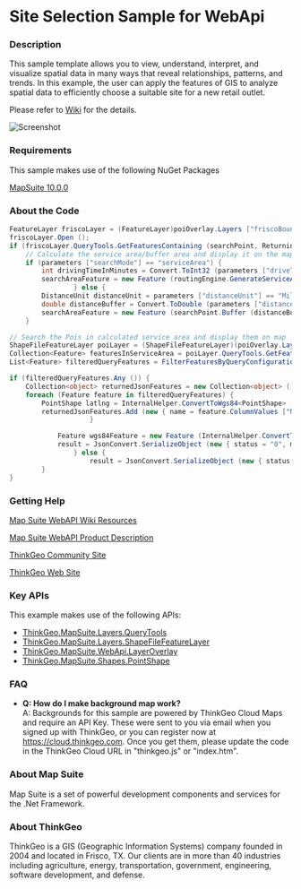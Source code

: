 # Site Selection Sample for WebApi

### Description

This sample template allows you to view, understand, interpret, and visualize spatial data in many ways that reveal relationships, patterns, and trends. In this example, the user can apply the features of GIS to analyze spatial data to efficiently choose a suitable site for a new retail outlet.

Please refer to [Wiki](http://wiki.thinkgeo.com/wiki/map_suite_web_for_webapi) for the details.

![Screenshot](https://github.com/ThinkGeo/SiteSelectionSample-ForWebApi/blob/master/ScreenShot.png)

### Requirements
This sample makes use of the following NuGet Packages

[MapSuite 10.0.0](https://www.nuget.org/packages?q=ThinkGeo)

### About the Code
```csharp
FeatureLayer friscoLayer = (FeatureLayer)poiOverlay.Layers ["friscoBoundary"];
friscoLayer.Open ();
if (friscoLayer.QueryTools.GetFeaturesContaining (searchPoint, ReturningColumnsType.NoColumns).Any ()) {
	// Calculate the service area/buffer area and display it on the map
	if (parameters ["searchMode"] == "serviceArea") {
		int drivingTimeInMinutes = Convert.ToInt32 (parameters ["driveTime"], CultureInfo.InvariantCulture);
		searchAreaFeature = new Feature (routingEngine.GenerateServiceArea (searchPoint, new TimeSpan (0, drivingTimeInMinutes, 0), 100, GeographyUnit.Meter));
				} else {
		DistanceUnit distanceUnit = parameters ["distanceUnit"] == "Mile" ? DistanceUnit.Mile : DistanceUnit.Kilometer;
		double distanceBuffer = Convert.ToDouble (parameters ["distanceBuffer"], CultureInfo.InvariantCulture);
		searchAreaFeature = new Feature (searchPoint.Buffer (distanceBuffer, 40, GeographyUnit.Meter, distanceUnit));
	}

// Search the Pois in calculated service area and display them on map
ShapeFileFeatureLayer poiLayer = (ShapeFileFeatureLayer)(poiOverlay.Layers [parameters ["category"]]);
Collection<Feature> featuresInServiceArea = poiLayer.QueryTools.GetFeaturesWithin (searchAreaFeature.GetShape (), ReturningColumnsType.AllColumns);
List<Feature> filteredQueryFeatures = FilterFeaturesByQueryConfiguration (featuresInServiceArea, parameters ["category"], parameters ["subCategory"].Replace (">~", ">="));

if (filteredQueryFeatures.Any ()) {
	Collection<object> returnedJsonFeatures = new Collection<object> ();
	foreach (Feature feature in filteredQueryFeatures) {
		PointShape latlng = InternalHelper.ConvertToWgs84<PointShape> (feature.GetShape ());
		returnedJsonFeatures.Add (new { name = feature.ColumnValues ["NAME"], point = string.Format ("{0},{1}", latlng.Y, latlng.X) });
					}

			Feature wgs84Feature = new Feature (InternalHelper.ConvertToWgs84<BaseShape> (searchAreaFeature.GetShape ()));
			result = JsonConvert.SerializeObject (new { status = "0", message = "has features", area = wgs84Feature.GetGeoJson (), features = returnedJsonFeatures });
				} else {
					result = JsonConvert.SerializeObject (new { status = "1", message = "without features" });
		}
}
```
### Getting Help

[Map Suite WebAPI Wiki Resources](http://wiki.thinkgeo.com/wiki/map_suite_web_for_webapi)

[Map Suite WebAPI Product Description](https://thinkgeo.com/ui-controls#web-platforms)

[ThinkGeo Community Site](http://community.thinkgeo.com/)

[ThinkGeo Web Site](http://www.thinkgeo.com)

### Key APIs
This example makes use of the following APIs:

- [ThinkGeo.MapSuite.Layers.QueryTools](http://wiki.thinkgeo.com/wiki/api/thinkgeo.mapsuite.layers.querytools)
- [ThinkGeo.MapSuite.Layers.ShapeFileFeatureLayer](http://wiki.thinkgeo.com/wiki/api/thinkgeo.mapsuite.layers.shapefilefeaturelayer)
- [ThinkGeo.MapSuite.WebApi.LayerOverlay](http://wiki.thinkgeo.com/wiki/api/thinkgeo.mapsuite.webapi.layeroverlay)
- [ThinkGeo.MapSuite.Shapes.PointShape](http://wiki.thinkgeo.com/wiki/api/thinkgeo.mapsuite.shapes.pointshape)

### FAQ
- __Q: How do I make background map work?__  
A: Backgrounds for this sample are powered by ThinkGeo Cloud Maps and require an API Key. These were sent to you via email when you signed up with ThinkGeo, or you can register now at https://cloud.thinkgeo.com. Once you get them, please update the code in the ThinkGeo Cloud URL in "thinkgeo.js" or "index.htm". 

### About Map Suite
Map Suite is a set of powerful development components and services for the .Net Framework.

### About ThinkGeo
ThinkGeo is a GIS (Geographic Information Systems) company founded in 2004 and located in Frisco, TX. Our clients are in more than 40 industries including agriculture, energy, transportation, government, engineering, software development, and defense.
